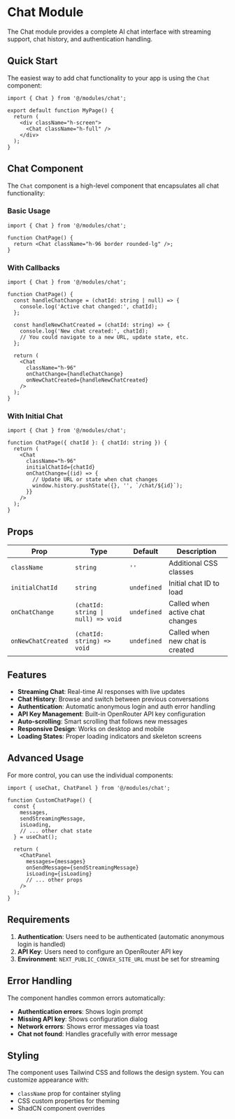 # Chat Module

The Chat module provides a complete AI chat interface with streaming support, chat history, and authentication handling.

## Quick Start

The easiest way to add chat functionality to your app is using the `Chat` component:

```tsx
import { Chat } from '@/modules/chat';

export default function MyPage() {
  return (
    <div className="h-screen">
      <Chat className="h-full" />
    </div>
  );
}
```

## Chat Component

The `Chat` component is a high-level component that encapsulates all chat functionality:

### Basic Usage

```tsx
import { Chat } from '@/modules/chat';

function ChatPage() {
  return <Chat className="h-96 border rounded-lg" />;
}
```

### With Callbacks

```tsx
import { Chat } from '@/modules/chat';

function ChatPage() {
  const handleChatChange = (chatId: string | null) => {
    console.log('Active chat changed:', chatId);
  };

  const handleNewChatCreated = (chatId: string) => {
    console.log('New chat created:', chatId);
    // You could navigate to a new URL, update state, etc.
  };

  return (
    <Chat
      className="h-96"
      onChatChange={handleChatChange}
      onNewChatCreated={handleNewChatCreated}
    />
  );
}
```

### With Initial Chat

```tsx
import { Chat } from '@/modules/chat';

function ChatPage({ chatId }: { chatId: string }) {
  return (
    <Chat
      className="h-96"
      initialChatId={chatId}
      onChatChange={(id) => {
        // Update URL or state when chat changes
        window.history.pushState({}, '', `/chat/${id}`);
      }}
    />
  );
}
```

## Props

| Prop | Type | Default | Description |
|------|------|---------|-------------|
| `className` | `string` | `''` | Additional CSS classes |
| `initialChatId` | `string` | `undefined` | Initial chat ID to load |
| `onChatChange` | `(chatId: string \| null) => void` | `undefined` | Called when active chat changes |
| `onNewChatCreated` | `(chatId: string) => void` | `undefined` | Called when new chat is created |

## Features

- **Streaming Chat**: Real-time AI responses with live updates
- **Chat History**: Browse and switch between previous conversations
- **Authentication**: Automatic anonymous login and auth error handling
- **API Key Management**: Built-in OpenRouter API key configuration
- **Auto-scrolling**: Smart scrolling that follows new messages
- **Responsive Design**: Works on desktop and mobile
- **Loading States**: Proper loading indicators and skeleton screens

## Advanced Usage

For more control, you can use the individual components:

```tsx
import { useChat, ChatPanel } from '@/modules/chat';

function CustomChatPage() {
  const {
    messages,
    sendStreamingMessage,
    isLoading,
    // ... other chat state
  } = useChat();

  return (
    <ChatPanel
      messages={messages}
      onSendMessage={sendStreamingMessage}
      isLoading={isLoading}
      // ... other props
    />
  );
}
```

## Requirements

1. **Authentication**: Users need to be authenticated (automatic anonymous login is handled)
2. **API Key**: Users need to configure an OpenRouter API key
3. **Environment**: `NEXT_PUBLIC_CONVEX_SITE_URL` must be set for streaming

## Error Handling

The component handles common errors automatically:

- **Authentication errors**: Shows login prompt
- **Missing API key**: Shows configuration dialog
- **Network errors**: Shows error messages via toast
- **Chat not found**: Handles gracefully with error message

## Styling

The component uses Tailwind CSS and follows the design system. You can customize appearance with:

- `className` prop for container styling
- CSS custom properties for theming
- ShadCN component overrides 